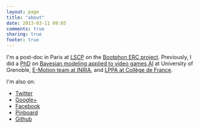 ```yaml
---
layout: page
title: "about"
date: 2013-03-11 09:03
comments: true
sharing: true
footer: true
---
```


I'm a post-doc in Paris at [LSCP](http://www.lscp.net/index.php?lang=en) on the [Bootphon ERC project](http://www.lscp.net/persons/dupoux/bootphon/). Previously, I did a [PhD](http://tel.archives-ouvertes.fr/tel-00780635) on [Bayesian modeling applied to video games AI](http://emotion.inrialpes.fr/people/synnaeve/) at University of Grenoble, [E-Motion team at INRIA](https://team.inria.fr/e-motion/en), and [LPPA at Collège de France](http://www.lppa.college-de-france.fr/EN/index.htm).

I'm also on:

 - [Twitter](https://twitter.com/syhw)
 - [Google+](https://plus.google.com/103362529593094621422/posts)
 - [Facebook](http://www.facebook.com/gabriel.synnaeve)
 - [Pinboard](http://pinboard.in/u:syhw)
 - [Github](http://pinboard.in/u:syhw)
